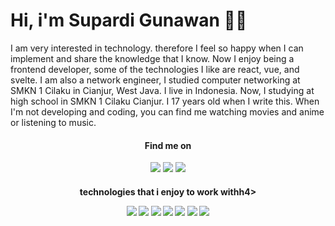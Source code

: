 # Hi, i'm Supardi Gunawan 👋🤓
I am very interested in technology. therefore I feel so happy when I can implement and share the knowledge that I know. Now I enjoy being a frontend developer, some of the technologies I like are react, vue, and svelte. I am also a network engineer, I studied computer networking at SMKN 1 Cilaku in Cianjur, West Java.
I live in Indonesia. Now, I studying at high school in SMKN 1 Cilaku Cianjur. I 17 years old when I write this. When I'm not developing and coding, you can find me watching movies and anime or listening to music.

<h4 align="center">Find me on</h4>
<p align="center">
  <a href="https://web.facebook.com/suizen.suizen.3/"><img src="https://img.shields.io/badge/Facebook-1877F2?style=for-the-badge&logo=facebook&logoColor=white"/></a>
  <a href="https://instagram.com/supardi2607"><img src="https://img.shields.io/badge/Instagram-E4405F?style=for-the-badge&logo=instagram&logoColor=white"/></a>
  <a href="https://t.me/Supardi726"><img src="https://img.shields.io/badge/Telegram-2CA5E0?style=for-the-badge&logo=telegram&logoColor=white"/></a>
</p>

<h4 align="center">technologies that i enjoy to work withh4>
<p align="center">
  <img src="https://img.shields.io/badge/HTML5-E34F26?style=for-the-badge&logo=html5&logoColor=white"/>
  <img src="https://img.shields.io/badge/CSS3-1572B6?style=for-the-badge&logo=css3&logoColor=white"/>
  <img src="https://img.shields.io/badge/JavaScript-F7DF1E?style=for-the-badge&logo=javascript&logoColor=black"/>
  <img src="https://img.shields.io/badge/Sass-CC6699?style=for-the-badge&logo=sass&logoColor=white"/>
  <img src="https://img.shields.io/badge/React-20232A?style=for-the-badge&logo=react&logoColor=61DAFB"/>
  <img src="https://img.shields.io/badge/Svelte-4A4A55?style=for-the-badge&logo=svelte&logoColor=FF3E00"/>
  <img src="https://img.shields.io/badge/Tailwind_CSS-38B2AC?style=for-the-badge&logo=tailwind-css&logoColor=white"/>
</p>
